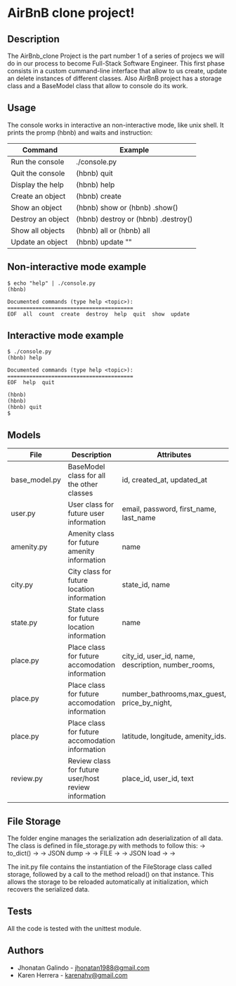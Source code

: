 # AirBnB clone project!

## Description

The AirBnb_clone Project is the part number 1 of a series of projecs we will do in our process to become Full-Stack Software Engineer. This first phase consists in a custom cummand-line interface that allow to us create, update an delete instances of different classes. Also AirBnB project has a storage class and a BaseModel class that allow to console do its work.

## Usage
The console works in interactive an non-interactive mode, like unix shell. It prints the promp (hbnb) and waits and instruction:

Command                  | Example
--------                 | -------------
Run the console          | ./console.py
Quit the console         | (hbnb) quit
Display the help         | (hbnb) help <command>
Create an object         | (hbnb) create <class>
Show an object           | (hbnb) show <class> <id> or (hbnb) <class>.show(<id>)
Destroy an object        | (hbnb) destroy <class> <id> or (hbnb) <class>.destroy(<id>)
Show all objects         | (hbnb) all or (hbnb) all <class>
Update an object         | (hbnb) update <class> <id> <attribute name> "<attribute value>"

## Non-interactive mode example

```
$ echo "help" | ./console.py
(hbnb)

Documented commands (type help <topic>):
========================================
EOF  all  count  create  destroy  help  quit  show  update
```

## Interactive mode example
```
$ ./console.py
(hbnb) help

Documented commands (type help <topic>):
========================================
EOF  help  quit

(hbnb) 
(hbnb) 
(hbnb) quit
$
```
## Models

File                     | Description                                                  | Attributes
------------------------ | -------------------------------------------------------------|----------------------------------------------------|
base_model.py            | BaseModel class for all the other classes                    | id, created_at, updated_at                         |
user.py                  | User class for future user information                       | email, password, first_name, last_name             |
amenity.py               | Amenity class for future amenity information                 | name                                               |
city.py                  | City class for future location information                   | state_id, name                                     |
state.py                 | State class for future location information                  | name                                               |
place.py                 | Place class for future accomodation information              | city_id, user_id, name, description, number_rooms, |
place.py                 | Place class for future accomodation information              | number_bathrooms,max_guest, price_by_night,        |
place.py                 | Place class for future accomodation information              | latitude, longitude, amenity_ids.                  | 
review.py                | Review class for future user/host review information         | place_id, user_id, text                            |


## File Storage

The folder engine manages the serialization adn deserialization of all data.
The class is defined in file_storage.py with methods to follow this:<object> -> to_dict() -> <dictionary> -> JSON dump -> <json string> -> FILE -> <json string> -> JSON load -> <dictionary> -> <object>

The init.py file contains the instantiation of the FileStorage class called storage, followed by a call to the method reload() on that instance. This allows the storage to be reloaded automatically at initialization, which recovers the serialized data.

## Tests

All the code is tested with the unittest module. 

## Authors

- Jhonatan Galindo - jhonatan1988@gmail.com
- Karen Herrera - karenahv@gmail.com